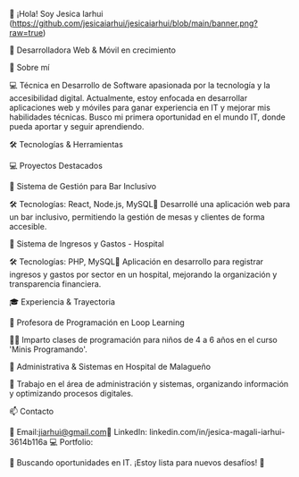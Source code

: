 👋 ¡Hola! Soy Jesica Iarhui  (https://github.com/jesicaiarhui/jesicaiarhui/blob/main/banner.png?raw=true)

🚀 Desarrolladora Web & Móvil en crecimiento

📌 Sobre mí

💻 Técnica en Desarrollo de Software apasionada por la tecnología y la accesibilidad digital. Actualmente, estoy enfocada en desarrollar aplicaciones web y móviles para ganar experiencia en IT y mejorar mis habilidades técnicas. Busco mi primera oportunidad en el mundo IT, donde pueda aportar y seguir aprendiendo.

🛠️ Tecnologías & Herramientas



💻 Proyectos Destacados

📌 Sistema de Gestión para Bar Inclusivo

🛠️ Tecnologías: React, Node.js, MySQL📄 Desarrollé una aplicación web para un bar inclusivo, permitiendo la gestión de mesas y clientes de forma accesible.

📌 Sistema de Ingresos y Gastos - Hospital

🛠️ Tecnologías: PHP, MySQL📄 Aplicación en desarrollo para registrar ingresos y gastos por sector en un hospital, mejorando la organización y transparencia financiera.

🎓 Experiencia & Trayectoria

📌 Profesora de Programación en Loop Learning

👩‍🏫 Imparto clases de programación para niños de 4 a 6 años en el curso 'Minis Programando'.

📌 Administrativa & Sistemas en Hospital de Malagueño

🏥 Trabajo en el área de administración y sistemas, organizando información y optimizando procesos digitales.

📫 Contacto

📩 Email:jiarhui@gmail.com🔗 LinkedIn: linkedin.com/in/jesica-magali-iarhui-3614b116a 💻 Portfolio: 

📍 Buscando oportunidades en IT. ¡Estoy lista para nuevos desafíos! 🚀


